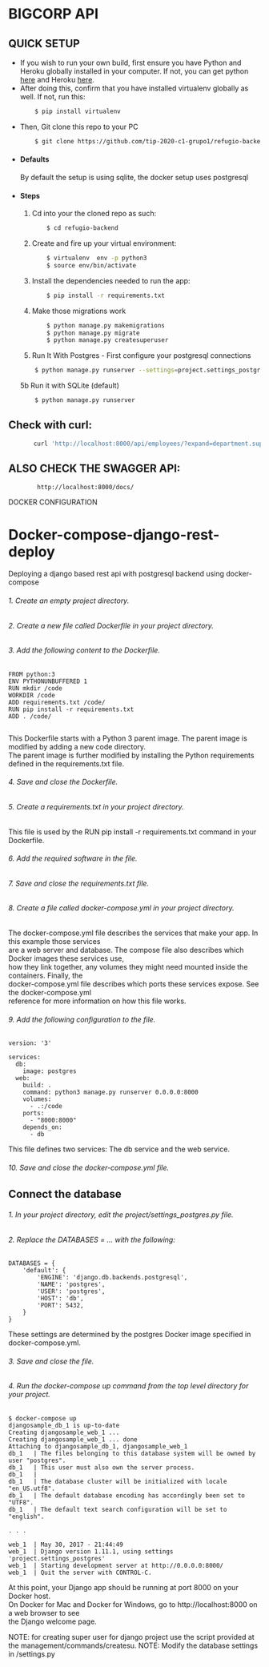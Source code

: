 # BIGCORP API
## QUICK SETUP
* If you wish to run your own build, first ensure you have Python and Heroku globally installed in your computer. If not, you can get python [here](https://www.python.org) and Heroku [here](https://devcenter.heroku.com/articles/heroku-cli).
* After doing this, confirm that you have installed virtualenv globally as well. If not, run this:
    ```bash
        $ pip install virtualenv
    ```
* Then, Git clone this repo to your PC
    ```bash
        $ git clone https://github.com/tip-2020-c1-grupo1/refugio-backend.git
    ```
* #### Defaults
    By default the setup is using sqlite, the docker setup uses postgresql
* #### Steps
    1. Cd into your the cloned repo as such:
        ```bash
            $ cd refugio-backend
        ```
    2. Create and fire up your virtual environment:
        ```bash
            $ virtualenv  env -p python3
            $ source env/bin/activate
        ```
    3. Install the dependencies needed to run the app:
        ```bash
            $ pip install -r requirements.txt
        ```
    4. Make those migrations work
        ```bash
            $ python manage.py makemigrations
            $ python manage.py migrate
            $ python manage.py createsuperuser
        ```
    5. Run It With Postgres - First configure your postgresql connections
    ```bash
        $ python manage.py runserver --settings=project.settings_postgres
    ```
    5b Run it with SQLite (default)
    ```bash
        $ python manage.py runserver
    ```

  
## Check with curl:
```bash
       curl 'http://localhost:8000/api/employees/?expand=department.super_department&limit=5&offset=30' -H 'Accept: application/json'
```


## ALSO CHECK THE SWAGGER API:
```bash
        http://localhost:8000/docs/
```



DOCKER CONFIGURATION

# Docker-compose-django-rest-deploy
Deploying a django based rest api with postgresql backend using docker-compose

###### 1. Create an empty project directory.
###### 2. Create a new file called Dockerfile in your project directory.
###### 3. Add the following content to the Dockerfile.
```
FROM python:3
ENV PYTHONUNBUFFERED 1
RUN mkdir /code
WORKDIR /code
ADD requirements.txt /code/
RUN pip install -r requirements.txt
ADD . /code/
 
```
This Dockerfile starts with a Python 3 parent image. The parent image is modified by adding a new code directory.  
The parent image is further modified by installing the Python requirements defined in the requirements.txt file.  

###### 4. Save and close the Dockerfile.  
###### 5. Create a requirements.txt in your project directory.  

This file is used by the RUN pip install -r requirements.txt command in your Dockerfile.  

###### 6. Add the required software in the file.  

###### 7. Save and close the requirements.txt file.  

###### 8. Create a file called docker-compose.yml in your project directory.

The docker-compose.yml file describes the services that make your app. In this example those services   
are a web server and database. The compose file also describes which Docker images these services use,   
how they link together, any volumes they might need mounted inside the containers. Finally, the   
docker-compose.yml file describes which ports these services expose. See the docker-compose.yml   
reference for more information on how this file works.  

###### 9. Add the following configuration to the file.  

```
version: '3'

services:
  db:
    image: postgres
  web:
    build: .
    command: python3 manage.py runserver 0.0.0.0:8000
    volumes:
      - .:/code
    ports:
      - "8000:8000"
    depends_on:
      - db
```

This file defines two services: The db service and the web service.  

###### 10. Save and close the docker-compose.yml file.  

## Connect the database  

###### 1. In your project directory, edit the project/settings_postgres.py file.  

###### 2. Replace the DATABASES = ... with the following:  

```
DATABASES = {
    'default': {
        'ENGINE': 'django.db.backends.postgresql',
        'NAME': 'postgres',
        'USER': 'postgres',
        'HOST': 'db',
        'PORT': 5432,
    }
}

```

These settings are determined by the postgres Docker image specified in docker-compose.yml.    

###### 3. Save and close the file.  
###### 4. Run the docker-compose up command from the top level directory for your project.  

```
$ docker-compose up
djangosample_db_1 is up-to-date
Creating djangosample_web_1 ...
Creating djangosample_web_1 ... done
Attaching to djangosample_db_1, djangosample_web_1
db_1   | The files belonging to this database system will be owned by user "postgres".
db_1   | This user must also own the server process.
db_1   |
db_1   | The database cluster will be initialized with locale "en_US.utf8".
db_1   | The default database encoding has accordingly been set to "UTF8".
db_1   | The default text search configuration will be set to "english".

. . .

web_1  | May 30, 2017 - 21:44:49
web_1  | Django version 1.11.1, using settings 'project.settings_postgres'
web_1  | Starting development server at http://0.0.0.0:8000/
web_1  | Quit the server with CONTROL-C.
```

At this point, your Django app should be running at port 8000 on your Docker host.   
On Docker for Mac and Docker for Windows, go to http://localhost:8000 on a web browser to see   
the Django welcome page.

NOTE: for creating super user for django project use the script provided at the management/commands/createsu.
NOTE: Modify the database settings in <Django-project>/settings.py

